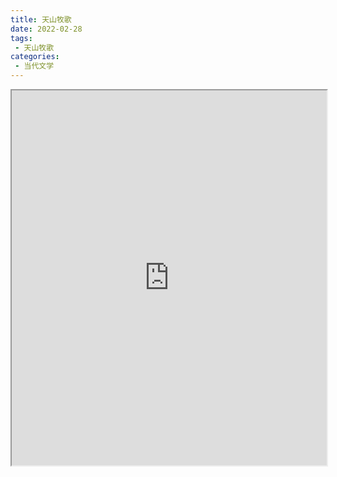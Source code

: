 ```yaml
---
title: 天山牧歌
date: 2022-02-28
tags:
 - 天山牧歌
categories:
 - 当代文学
---
```




<iframe src="http://localhost:8080/pdf/web/viewer.html?file=https://vkceyugu.cdn.bspapp.com/VKCEYUGU-e9075d72-0451-48df-afe1-d46932ae4554/cc88480a-8b93-4a09-9bc6-5eb4ddf74ed0.pdf" width="100%" height="600px"></iframe>